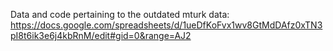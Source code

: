 Data and code pertaining to the outdated mturk data: https://docs.google.com/spreadsheets/d/1ueDfKoFvx1wv8GtMdDAfz0xTN3pI8t6ik3e6j4kbRnM/edit#gid=0&range=AJ2